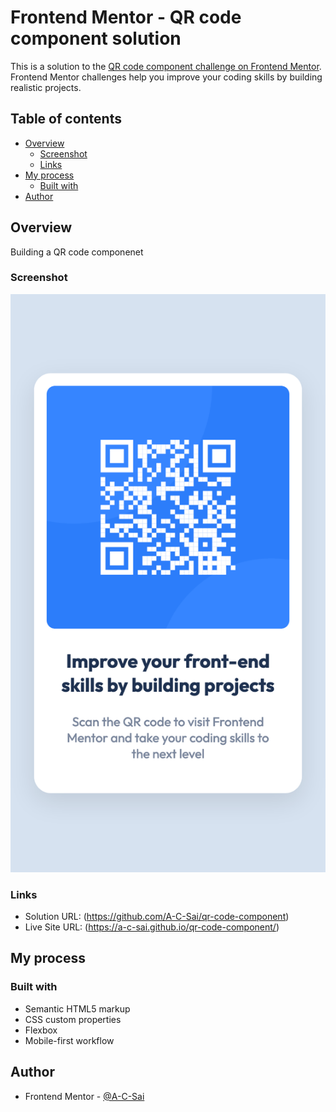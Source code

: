 # Frontend Mentor - QR code component solution

This is a solution to the [QR code component challenge on Frontend Mentor](https://www.frontendmentor.io/challenges/qr-code-component-iux_sIO_H). Frontend Mentor challenges help you improve your coding skills by building realistic projects.

## Table of contents

- [Overview](#overview)
  - [Screenshot](#screenshot)
  - [Links](#links)
- [My process](#my-process)
  - [Built with](#built-with)
- [Author](#author)

## Overview

Building a QR code componenet

### Screenshot

![Completed QR code component](./images/QR-code-component.png)

### Links

- Solution URL: (https://github.com/A-C-Sai/qr-code-component)
- Live Site URL: (https://a-c-sai.github.io/qr-code-component/)

## My process

### Built with

- Semantic HTML5 markup
- CSS custom properties
- Flexbox
- Mobile-first workflow

## Author

- Frontend Mentor - [@A-C-Sai](https://www.frontendmentor.io/profile/A-C-Sai)
